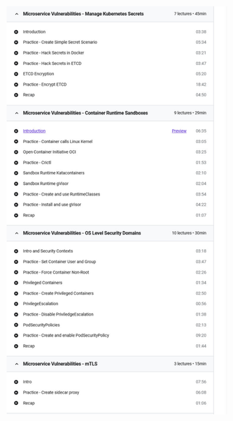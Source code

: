 
![03-microsvc-vulnerabilities_2021-09-17_144420](_image/03-microsvc-vulnerabilities_2021-09-17_144420.jpg)
